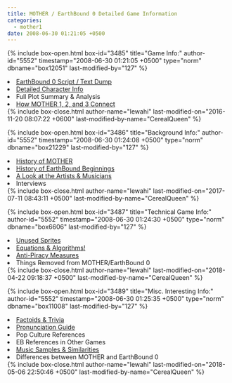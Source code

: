 ```yaml
---
title: MOTHER / EarthBound 0 Detailed Game Information
categories:
  - mother1
date: 2008-06-30 01:21:05 +0500
---
```

{% include box-open.html box-id="3485" title="Game Info:" author-id="5552" timestamp="2008-06-30 01:21:05 +0500" type="norm" dbname="box12051" last-modified-by="127" %}
<li><a href="https://starmen.net/mother1/gameinfo/info/EBB-organized-dump.txt">EarthBound 0 Script / Text Dump</a></li>
<li><a href="http://starmen.net/mother1/characters/">Detailed Character Info</a></li>
<li>Full Plot Summary & Analysis</li>
<li><a href="https://starmen.net/mother1/gameinfo/info/Mother123">How MOTHER 1, 2, and 3 Connect</a></li>
{% include box-close.html author-name="lewahi" last-modified-on="2016-11-20 08:07:22 +0600" last-modified-by-name="CerealQueen" %}

{% include box-open.html box-id="3486" title="Background Info:" author-id="5552" timestamp="2008-06-30 01:24:08 +0500" type="norm" dbname="box21229" last-modified-by="127" %}
<li><a href="http://starmen.net/mother1/gameinfo/History_of_Mother/">History of MOTHER</a></li>
<li><a href="https://starmen.net/mother1/gameinfo/info/EBB-History.php">History of EarthBound Beginnings</a></li>
<li><a href="/mother1/soundtrack/">A Look at the Artists & Musicians</a></li>
<li>Interviews</li>
{% include box-close.html author-name="lewahi" last-modified-on="2017-07-11 08:43:11 +0500" last-modified-by-name="CerealQueen" %}

{% include box-open.html box-id="3487" title="Technical Game Info:" author-id="5552" timestamp="2008-06-30 01:24:30 +0500" type="norm" dbname="box6606" last-modified-by="127" %}
<li><a href="http://starmen.net/mother1/gameinfo/unused_content/index.php">Unused Sprites</a></li>
<li><a href="http://starmen.net/mother1/gameinfo/technical/equations.php">Equations & Algorithms!</a></li>
<li><a href="http://staff.starmen.net/mother1/gameinfo/technical/apm.php">Anti-Piracy Measures</a></li>
<li>Things Removed from MOTHER/EarthBound 0</li>
{% include box-close.html author-name="lewahi" last-modified-on="2018-04-22 09:18:37 +0500" last-modified-by-name="CerealQueen" %}

{% include box-open.html box-id="3489" title="Misc. Interesting Info:" author-id="5552" timestamp="2008-06-30 01:25:35 +0500" type="norm" dbname="box11008" last-modified-by="127" %}
<li><a href="http://starmen.net/mother1/gameinfo/factoids/">Factoids & Trivia</a></li>
<li><a href="http://starmen.net/mother1/gameinfo/Pronunciation.php">Pronunciation Guide</a></li>
<li>Pop Culture References</li>
<li>EB References in Other Games</li>
<li><a href="http://starmen.net/mother1/gameinfo/samples_similarities/">Music Samples & Similarities</a></li>
<li>Differences between MOTHER  and EarthBound 0</li>
{% include box-close.html author-name="lewahi" last-modified-on="2018-05-06 22:50:46 +0500" last-modified-by-name="CerealQueen" %}
